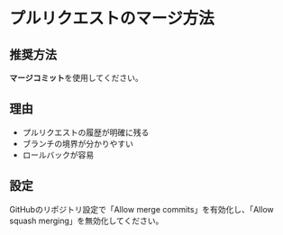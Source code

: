 # プルリクエストのマージ方法

## 推奨方法
**マージコミット**を使用してください。

## 理由
- プルリクエストの履歴が明確に残る
- ブランチの境界が分かりやすい
- ロールバックが容易

## 設定
GitHubのリポジトリ設定で「Allow merge commits」を有効化し、「Allow squash merging」を無効化してください。 
